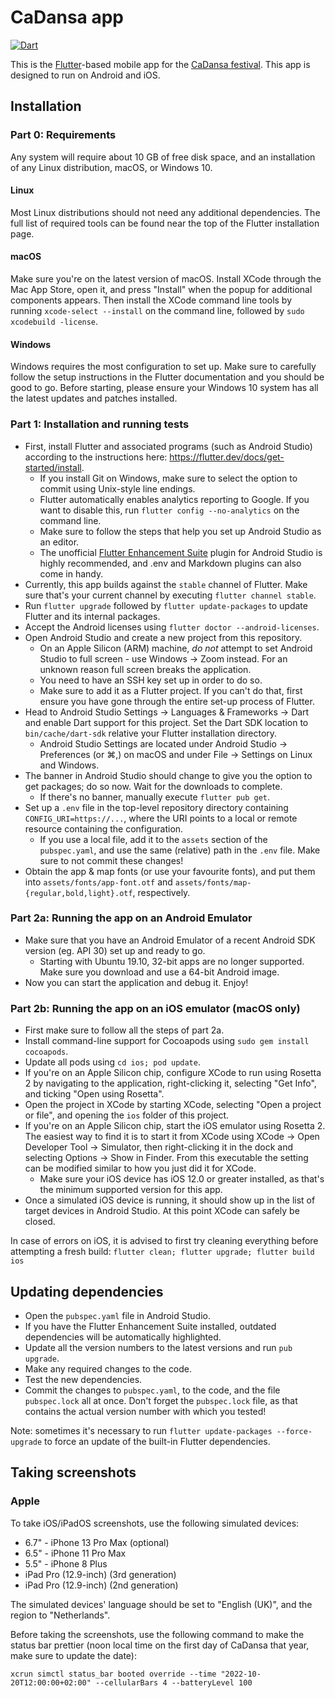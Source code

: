 # CaDansa app

[![Dart](https://github.com/balfolk/cadansa-app/actions/workflows/dart.yml/badge.svg)](https://github.com/balfolk/cadansa-app/actions/workflows/dart.yml)

This is the [Flutter](https://flutter.dev/)-based mobile app for the [CaDansa festival](https://cadansa.nl). This app is designed to run on Android and iOS.

## Installation

### Part 0: Requirements

Any system will require about 10 GB of free disk space, and an installation of any Linux distribution, macOS, or Windows 10.

#### Linux

Most Linux distributions should not need any additional dependencies. The full list of required tools can be found near the top of the Flutter installation page.

#### macOS

Make sure you're on the latest version of macOS. Install XCode through the Mac App Store, open it, and press "Install" when the popup for additional components appears.
Then install the XCode command line tools by running `xcode-select --install` on the command line, followed by `sudo xcodebuild -license`. 

#### Windows

Windows requires the most configuration to set up. Make sure to carefully follow the setup instructions in the Flutter documentation and you should be good to go.
Before starting, please ensure your Windows 10 system has all the latest updates and patches installed.


### Part 1: Installation and running tests

*  First, install Flutter and associated programs (such as Android Studio) according to the instructions here: https://flutter.dev/docs/get-started/install.
    *  If you install Git on Windows, make sure to select the option to commit using Unix-style line endings.
    *  Flutter automatically enables analytics reporting to Google. If you want to disable this, run `flutter config --no-analytics` on the command line.
    *  Make sure to follow the steps that help you set up Android Studio as an editor.
    *  The unofficial [Flutter Enhancement Suite](https://plugins.jetbrains.com/plugin/12693-flutter-enhancement-suite/) plugin for Android Studio is highly recommended, and .env and Markdown plugins can also come in handy.
*  Currently, this app builds against the `stable` channel of Flutter. Make sure that's your current channel by executing `flutter channel stable`.
*  Run `flutter upgrade` followed by `flutter update-packages` to update Flutter and its internal packages.
*  Accept the Android licenses using `flutter doctor --android-licenses`.
*  Open Android Studio and create a new project from this repository.
    * On an Apple Silicon (ARM) machine, _do not_ attempt to set Android Studio to full screen - use Windows -> Zoom instead. For an unknown reason full screen breaks the application.
    * You need to have an SSH key set up in order to do so.
    * Make sure to add it as a Flutter project. If you can't do that, first ensure you have gone through the entire set-up process of Flutter.
*  Head to Android Studio Settings -> Languages & Frameworks -> Dart and enable Dart support for this project. Set the Dart SDK location to `bin/cache/dart-sdk` relative your Flutter installation directory.
    * Android Studio Settings are located under Android Studio -> Preferences (or  ⌘,) on macOS and under File -> Settings on Linux and Windows.
*  The banner in Android Studio should change to give you the option to get packages; do so now. Wait for the downloads to complete.
    * If there's no banner, manually execute `flutter pub get`.
*  Set up a `.env` file in the top-level repository directory containing `CONFIG_URI=https://...`, where the URI points to a local or remote resource containing the configuration.
    * If you use a local file, add it to the `assets` section of the `pubspec.yaml`, and use the same (relative) path in the `.env` file. Make sure to not commit these changes!
*  Obtain the app & map fonts (or use your favourite fonts), and put them into `assets/fonts/app-font.otf` and `assets/fonts/map-{regular,bold,light}.otf`, respectively.

### Part 2a: Running the app on an Android Emulator

* Make sure that you have an Android Emulator of a recent Android SDK version (eg. API 30) set up and ready to go.
    * Starting with Ubuntu 19.10, 32-bit apps are no longer supported. Make sure you download and use a 64-bit Android image.
* Now you can start the application and debug it. Enjoy!

### Part 2b: Running the app on an iOS emulator (macOS only)

* First make sure to follow all the steps of part 2a.
* Install command-line support for Cocoapods using `sudo gem install cocoapods`.
* Update all pods using `cd ios; pod update`.
* If you're on an Apple Silicon chip, configure XCode to run using Rosetta 2 by navigating to the application, right-clicking it, selecting "Get Info", and ticking "Open using Rosetta".
* Open the project in XCode by starting XCode, selecting "Open a project or file", and opening the `ios` folder of this project.
* If you're on an Apple Silicon chip, start the iOS emulator using Rosetta 2. The easiest way to find it is to start it from XCode using XCode -> Open Developer Tool -> Simulator, then right-clicking it in the dock and selecting Options -> Show in Finder. From this executable the setting can be modified similar to how you just did it for XCode.
    * Make sure your iOS device has iOS 12.0 or greater installed, as that's the minimum supported version for this app.
* Once a simulated iOS device is running, it should show up in the list of target devices in Android Studio. At this point XCode can safely be closed.

In case of errors on iOS, it is advised to first try cleaning everything before attempting a fresh build:
```flutter clean; flutter upgrade; flutter build ios```

## Updating dependencies

* Open the `pubspec.yaml` file in Android Studio.
* If you have the Flutter Enhancement Suite installed, outdated dependencies will be automatically highlighted.
* Update all the version numbers to the latest versions and run `pub upgrade`.
* Make any required changes to the code.
* Test the new dependencies.
* Commit the changes to `pubspec.yaml`, to the code, and the file `pubspec.lock` all at once.
  Don't forget the `pubspec.lock` file, as that contains the actual version number with which you tested!

Note: sometimes it's necessary to run `flutter update-packages --force-upgrade` to force an update of the built-in Flutter dependencies.

## Taking screenshots

### Apple

To take iOS/iPadOS screenshots, use the following simulated devices:

* 6.7" - iPhone 13 Pro Max (optional)
* 6.5" - iPhone 11 Pro Max
* 5.5" - iPhone 8 Plus
* iPad Pro (12.9-inch) (3rd generation)
* iPad Pro (12.9-inch) (2nd generation)

The simulated devices' language should be set to "English (UK)", and the region to "Netherlands".

Before taking the screenshots, use the following command to make the status bar prettier (noon local time on the first day of CaDansa that year, make sure to update the date):

```shell
xcrun simctl status_bar booted override --time "2022-10-20T12:00:00+02:00" --cellularBars 4 --batteryLevel 100
```
